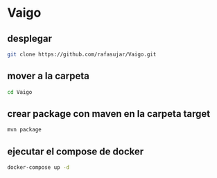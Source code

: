 # Vaigo




## desplegar



```bash
git clone https://github.com/rafasujar/Vaigo.git
``````

## mover a la carpeta

```bash
cd Vaigo
``````

## crear package con maven en la carpeta target
```bash
mvn package 
``````
## ejecutar el compose de docker
```bash
docker-compose up -d
``````